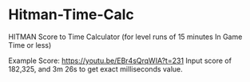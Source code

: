 # Hitman-Time-Calc
HITMAN  Score to Time Calculator
(for level runs of 15 minutes In Game Time or less)

Example Score: https://youtu.be/EBr4sQrqWIA?t=231
Input score of 182,325, and 3m 26s to get exact milliseconds value.

